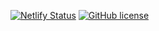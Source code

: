 [![Netlify Status](https://api.netlify.com/api/v1/badges/aeeb56ac-edc1-4d05-8777-7b300cc529b2/deploy-status)](https://app.netlify.com/sites/binary-search-tree/deploys)
[![GitHub license](https://img.shields.io/github/license/tomanagle/binary-search-tree.svg)](https://github.com/tomanagle/binary-search-tree/blob/master/LICENCE)